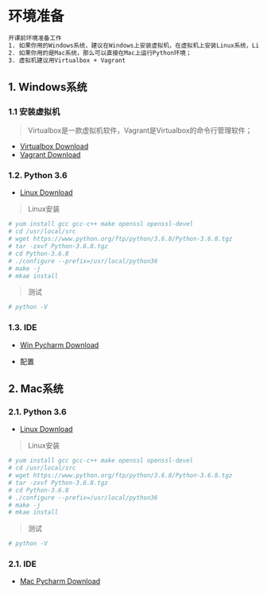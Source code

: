 # 环境准备

```bash
开课前环境准备工作
1. 如果你用的Windows系统，建议在Windows上安装虚拟机，在虚拟机上安装Linux系统，Linux系统上运行Python环境；
2. 如果你用的是Mac系统，那么可以直接在Mac上运行Python环境；
3. 虚拟机建议用Virtualbox + Vagrant
```

## 1. Windows系统


### 1.1 安装虚拟机

> Virtualbox是一款虚拟机软件，Vagrant是Virtualbox的命令行管理软件；

- [Virtualbox Download](https://download.virtualbox.org/virtualbox/5.2.26/VirtualBox-5.2.26-128414-Win.exe)
- [Vagrant Download](https://releases.hashicorp.com/vagrant/2.2.4/vagrant_2.2.4_x86_64.msi)

### 1.2. Python 3.6
- [Linux Download](https://www.python.org/ftp/python/3.6.8/Python-3.6.8.tgz)


> Linux安装
```bash
# yum install gcc gcc-c++ make openssl openssl-devel
# cd /usr/local/src
# wget https://www.python.org/ftp/python/3.6.8/Python-3.6.8.tgz
# tar -zxvf Python-3.6.8.tgz
# cd Python-3.6.8
# ./configure --prefix=/usr/local/python36
# make -j
# mkae install
```

> 测试
```bash
# python -V
```

### 1.3. IDE

- [Win Pycharm Download](https://www.jetbrains.com/pycharm/download/download-thanks.html?platform=windows)

- 配置




## 2. Mac系统



### 2.1. Python 3.6
- [Linux Download](https://www.python.org/ftp/python/3.6.8/Python-3.6.8.tgz)


> Linux安装
```bash
# yum install gcc gcc-c++ make openssl openssl-devel
# cd /usr/local/src
# wget https://www.python.org/ftp/python/3.6.8/Python-3.6.8.tgz
# tar -zxvf Python-3.6.8.tgz
# cd Python-3.6.8
# ./configure --prefix=/usr/local/python36
# make -j
# mkae install
```

> 测试
```bash
# python -V
```


### 2.1. IDE

- [Mac Pycharm Download](https://www.jetbrains.com/pycharm/download/download-thanks.html?platform=mac)
